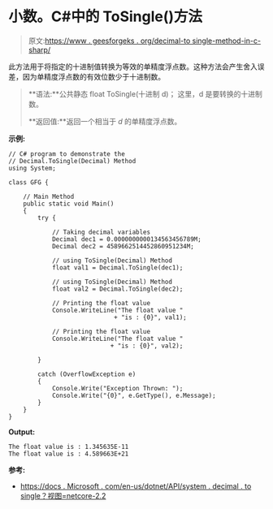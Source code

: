# 小数。C#中的 ToSingle()方法

> 原文:[https://www . geesforgeks . org/decimal-to single-method-in-c-sharp/](https://www.geeksforgeeks.org/decimal-tosingle-method-in-c-sharp/)

此方法用于将指定的十进制值转换为等效的单精度浮点数。这种方法会产生舍入误差，因为单精度浮点数的有效位数少于十进制数。

> **语法:**公共静态 float ToSingle(十进制 d)；
> 这里，d 是要转换的十进制数。
> 
> **返回值:**返回一个相当于 *d* 的单精度浮点数。

**示例:**

```
// C# program to demonstrate the
// Decimal.ToSingle(Decimal) Method
using System;

class GFG {

    // Main Method
    public static void Main()
    {
        try {

            // Taking decimal variables
            Decimal dec1 = 0.0000000000134563456789M;
            Decimal dec2 = 4589662514452860951234M;

            // using ToSingle(Decimal) Method
            float val1 = Decimal.ToSingle(dec1);

            // using ToSingle(Decimal) Method
            float val2 = Decimal.ToSingle(dec2);

            // Printing the float value
            Console.WriteLine("The float value "
                             + "is : {0}", val1);

            // Printing the float value
            Console.WriteLine("The float value "
                            + "is : {0}", val2);

        }

        catch (OverflowException e) 
        {
            Console.Write("Exception Thrown: ");
            Console.Write("{0}", e.GetType(), e.Message);
        }
    }
}
```

**Output:**

```
The float value is : 1.345635E-11
The float value is : 4.589663E+21

```

**参考:**

*   [https://docs . Microsoft . com/en-us/dotnet/API/system . decimal . to single？视图=netcore-2.2](https://docs.microsoft.com/en-us/dotnet/api/system.decimal.tosingle?view=netcore-2.2)